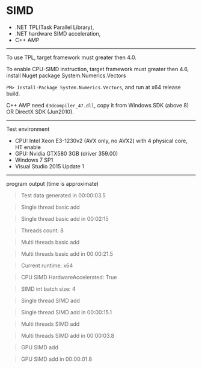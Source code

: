 # SIMD
* .NET TPL(Task Parallel Library), 
* .NET hardware SIMD acceleration,
* C++ AMP

---
To use TPL, target framework must greater then 4.0.

To enable CPU-SIMD instruction, target framework must greater then 4.6, install Nuget package System.Numerics.Vectors

`PM> Install-Package System.Numerics.Vectors`, and run at x64 release build.

C++ AMP need `d3dcompiler_47.dll`, copy it from Windows SDK (above 8) OR DirectX SDK (Jun2010).

---
Test environment
* CPU: Intel Xeon E3-1230v2 (AVX only, no AVX2) with 4 physical core, HT enable
* GPU: Nvidia GTX580 3GB (driver 359.00)
* Windows 7 SP1
* Visual Studio 2015 Update 1

---
program output (time is approximate)

>Test data generated in 00:00:03.5

>Single thread basic add

>Single thread basic add in 00:02:15

>Threads count: 8

>Multi threads basic add

>Multi threads basic add in 00:00:21.5

>Current runtime: x64

>CPU SIMD HardwareAccelerated: True

>SIMD int batch size: 4

>Single thread SIMD add

>Single thread SIMD add in 00:00:15.1

>Multi threads SIMD add

>Multi threads SIMD add in 00:00:03.8

>GPU SIMD add

>GPU SIMD add in 00:00:01.8


